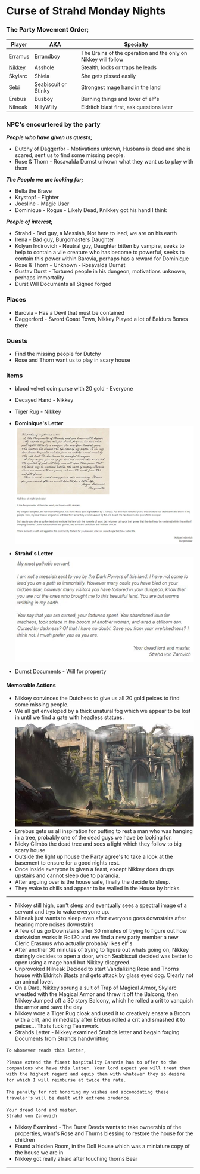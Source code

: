 # Curse of Strahd Monday Nights

### The Party Movement Order;

|Player  |AKA           |Specialty                                                                  |
|---     |---           |---                                                                        |
|Erramus | Errandboy    | The Brains of the operation and the only on Nikkey will follow            |
|[Nikkey](Character.md)  | Asshole      | Stealth, locks or traps he leads                                          |   
|Skylarc | Shiela       | She gets pissed easily                                                    |
|Sebi    | Seabiscuit or Stinky | Strongest mage hand in the land                                   |
|Erebus  | Busboy       | Burning things and lover of elf's                                         |
|Nilneak | NillyWilly   | Eldritch blast first, ask questions later                                 | 

### NPC's encourtered by the party
___People who have given us quests;___ 
- Dutchy of Daggerfor - Motivations unkown, Husbans is dead and she is scared, sent us to find some missing people.
- Rose & Thorn - Rosavalda Durnst unkown what they want us to play with them

___The People we are looking for;___ 
- Bella the Brave
- Krystopf - Fighter
- Joesline - Magic User 
- Dominique - Rogue - Likely Dead, Knikkey got his hand I think

___People of interest;___
- Strahd            - Bad guy, a Messiah, Not here to lead, we are on his earth
- Irena             - Bad guy,  Burgomasters Daughter
- Kolyan Indirovich - Neutral guy, Daughter bitten by vampire, seeks to help to contain a vile creature who has become to powerful, seeks to contain this power within Barovia, perhaps has a reward for Dominique 
- Rose & Thorn      - Unknown - Rosavalda Durnst
- Gustav Durst      - Tortured people in his dungeon, motivations unknown, perhaps immortality
-  Durst Will Documents all Signed forged

### Places
- Barovia - Has a Devil that must be contained 
- Daggerford - Sword Coast Town, Nikkey Played a lot of Baldurs Bones there

### Quests 
- Find the missing people for Dutchy
- Rose and Thorn want us to play in scary house

### Items 
- blood velvet coin purse with 20 gold - Everyone
- Decayed Hand - Nikkey
- Tiger Rug - Nikkey
- __Dominique's Letter__
![link](images/BurgoMasterLetter.jpg)
- __Strahd's Letter__  
![StrahdLetter](images/StrahdLetter.jpg)

- Durnst Documents - Will for property

#### Memorable Actions
- Nikkey convinces the Dutchess to give us all 20 gold peices to find some missing people.
- We all get enveloped by a thick unatural fog which we appear to be lost in until we find a gate with headless statues.
![Gate](images/GatesofBarovia.jpg)
- Errebus gets us all inspiration for putting to rest a man who was hanging in a tree, probably one of the dead guys we have be looking for.
- Nicky Climbs the dead tree and sees a light  which they follow to big scary house
- Outside the light up house the Party agree's to take a look at the basement to ensure for a good nights rest.
- Once inside everyone is given a feast, except Nikkey does drugs upstairs and cannot sleep due to paranoia.
- After arguing over is the house safe, finally the decide to sleep.
- They wake to chills and appear to be walled in the House by bricks.

--------------------------------------------------------------------------------------
- Nikkey still high, can't sleep and eventually sees a spectral image of a servant and trys to wake everyone up. 
- Nilneak just wants to sleep even after everyone goes downstairs after hearing more noises downstairs
- A few of us go Downstairs after 30 minutes of trying to figure out how darkvision works in Roll20 and we find a new party member a new Cleric Erasmus who actually probably likes elf's
- After another 30 minutes  of trying to figure out whats going on, Nikkey daringly decides to open a door, which Seabiscuit decided was better to open using a mage hand but Nikkey disagreed.
- Unprovoked Nilneak Decided to start Vandalizing Rose and Thorns house with Eldritch Blasts and gets attack by glass eyed dog. Clearly not an animal lover.
- On a Dare, Nikkey sprung a suit of Trap of Magical Armor, Skylarc wrestled with the Magical Armor and threw it off the Balcong, then Nikkey Jumped off a 30 story Balcony, which he rolled a crit to vanquish the armor and save the day 
- Nikkey wore a Tiger Rug cloak and used it to creatively ensare a Broom with a crit, and immediatly after Erebus rolled a crit and smashed it to peices... Thats fucking Teamwork.
- Strahds Letter - Nikkey examined Strahds letter and begain forging Documents from Strahds handwritting 
```
To whomever reads this letter, 

Please extend the finest hospitality Barovia has to offer to the companions who have this letter. Your lord expect you will treat them with the highest regard and equip them with whatever they so desire for which I will reimburse at twice the rate.

The penalty for not honoring my wishes and accomodating these traveler's will be dealt with extreme prudence.

Your dread lord and master,
Strahd von Zarovich
```
- Nikkey Examined - The Durst Deeds wants to take ownership of the properties, want's Rose and Thurns blessing to restore the house for the children
- Found a hidden Room, in the Doll House which was a miniature copy of the house we are in
- Nikkey got really afraid after touching thorns Bear
__________________________________________________________



 
